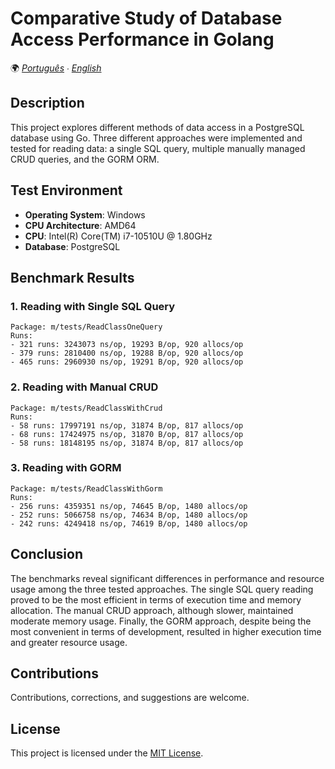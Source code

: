 # Comparative Study of Database Access Performance in Golang

🌍 *[Português](README.md) ∙ [English](README_en.md)*

## Description
This project explores different methods of data access in a PostgreSQL database using Go. Three different approaches were implemented and tested for reading data: a single SQL query, multiple manually managed CRUD queries, and the GORM ORM.

## Test Environment
- **Operating System**: Windows
- **CPU Architecture**: AMD64
- **CPU**: Intel(R) Core(TM) i7-10510U @ 1.80GHz
- **Database**: PostgreSQL

## Benchmark Results

### 1. Reading with Single SQL Query
```
Package: m/tests/ReadClassOneQuery
Runs: 
- 321 runs: 3243073 ns/op, 19293 B/op, 920 allocs/op
- 379 runs: 2810400 ns/op, 19288 B/op, 920 allocs/op
- 465 runs: 2960930 ns/op, 19291 B/op, 920 allocs/op
```

### 2. Reading with Manual CRUD
```
Package: m/tests/ReadClassWithCrud
Runs:
- 58 runs: 17997191 ns/op, 31874 B/op, 817 allocs/op
- 68 runs: 17424975 ns/op, 31870 B/op, 817 allocs/op
- 58 runs: 18148195 ns/op, 31874 B/op, 817 allocs/op
```

### 3. Reading with GORM
```
Package: m/tests/ReadClassWithGorm
Runs:
- 256 runs: 4359351 ns/op, 74645 B/op, 1480 allocs/op
- 252 runs: 5066758 ns/op, 74634 B/op, 1480 allocs/op
- 242 runs: 4249418 ns/op, 74619 B/op, 1480 allocs/op
```

## Conclusion
The benchmarks reveal significant differences in performance and resource usage among the three tested approaches. The single SQL query reading proved to be the most efficient in terms of execution time and memory allocation. The manual CRUD approach, although slower, maintained moderate memory usage. Finally, the GORM approach, despite being the most convenient in terms of development, resulted in higher execution time and greater resource usage.

## Contributions

Contributions, corrections, and suggestions are welcome.

## License

This project is licensed under the [MIT License](LICENSE).